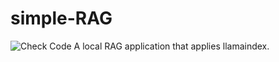 # simple-RAG
![Check Code](https://github.com/github/docs/actions/workflows/check_code.yml/badge.svg)
A local RAG application that applies llamaindex.

